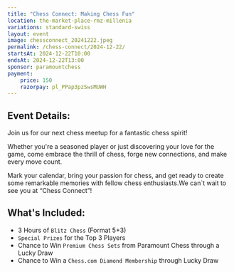 ```yaml
---
title: "Chess Connect: Making Chess Fun"
location: the-market-place-rmz-millenia
variations: standard-swiss
layout: event
image: chessconnect_20241222.jpeg
permalink: /chess-connect/2024-12-22/
startsAt: 2024-12-22T10:00
endsAt: 2024-12-22T13:00
sponsor: paramountchess
payment:
    price: 150
    razorpay: pl_PPap3pzSwsMUWH
---
```

## Event Details:

Join us for our next chess meetup for a fantastic chess
spirit!

Whether you're a seasoned player or just discovering your love
for the game, come embrace the thrill of chess, forge new connections, and
make every move count. 

Mark your calendar, bring your passion for chess, and get ready to create some remarkable memories with fellow chess enthusiasts.We can`t wait to see you at “Chess Connect”!



## What's Included:
- 3 Hours of `Blitz Chess` (Format 5+3)
- `Special Prizes` for the Top 3 Players
- Chance to Win `Premium Chess Sets` from Paramount Chess through a Lucky Draw
- Chance to Win a `Chess.com Diamond Membership` through Lucky Draw
